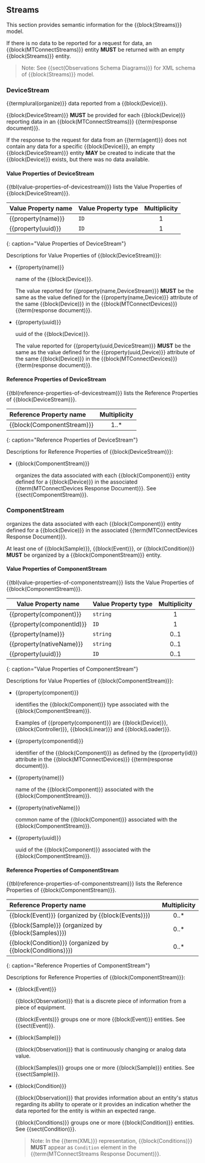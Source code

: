 
## Streams

This section provides semantic information for the {{block(Streams)}} model.

If there is no data to be reported for a request for data, an {{block(MTConnectStreams)}} entity **MUST** be returned with an empty {{block(Streams)}} entity.

> Note: See {{sect(Observations Schema Diagrams)}} for XML schema of {{block(Streams)}} model.

### DeviceStream


{{termplural(organize)}} data reported from a {{block(Device)}}.

{{block(DeviceStream)}} **MUST** be provided for each {{block(Device)}} reporting data in an {{block(MTConnectStreams)}} {{term(response document)}}.

If the response to the request for data from an {{term(agent)}} does not contain any data for a specific {{block(Device)}}, an empty {{block(DeviceStream)}} entity **MAY** be created to indicate that the {{block(Device)}} exists, but there was no data available.

#### Value Properties of DeviceStream

{{tbl(value-properties-of-devicestream)}} lists the Value Properties of {{block(DeviceStream)}}.

| Value Property name | Value Property type | Multiplicity |
|---------------------|---------------------|:------------:|
| {{property(name)}} | `ID` | 1 |
| {{property(uuid)}} | `ID` | 1 |
{: caption="Value Properties of DeviceStream"}

Descriptions for Value Properties of {{block(DeviceStream)}}:

* {{property(name)}} 

    name of the {{block(Device)}}.
    
    The value reported for {{property(name,DeviceStream)}} **MUST** be the same as the value defined for the {{property(name,Device)}} attribute of the same {{block(Device)}} in the {{block(MTConnectDevices)}} {{term(response document)}}.

* {{property(uuid)}} 

    uuid of the {{block(Device)}}.
    
    The value reported for {{property(uuid,DeviceStream)}} **MUST** be the same as the value defined for the {{property(uuid,Device)}} attribute of the same {{block(Device)}} in the {{block(MTConnectDevices)}} {{term(response document)}}.

#### Reference Properties of DeviceStream

{{tbl(reference-properties-of-devicestream)}} lists the Reference Properties of {{block(DeviceStream)}}.

| Reference Property name | Multiplicity |
|:-------------------------------------|:-------------:|
| {{block(ComponentStream)}} | 1..* |
{: caption="Reference Properties of DeviceStream"}

Descriptions for Reference Properties of {{block(DeviceStream)}}:

* {{block(ComponentStream)}} 

    organizes the data associated with each {{block(Component)}} entity defined for a {{block(Device)}} in the associated {{term(MTConnectDevices Response Document)}}.
    See {{sect(ComponentStream)}}.

### ComponentStream


organizes the data associated with each {{block(Component)}} entity defined for a {{block(Device)}} in the associated {{term(MTConnectDevices Response Document)}}.

At least one of {{block(Sample)}}, {{block(Event)}}, or {{block(Condition)}} **MUST** be organized by a {{block(ComponentStream)}} entity.

#### Value Properties of ComponentStream

{{tbl(value-properties-of-componentstream)}} lists the Value Properties of {{block(ComponentStream)}}.

| Value Property name | Value Property type | Multiplicity |
|---------------------|---------------------|:------------:|
| {{property(component)}} | `string` | 1 |
| {{property(componentId)}} | `ID` | 1 |
| {{property(name)}} | `string` | 0..1 |
| {{property(nativeName)}} | `string` | 0..1 |
| {{property(uuid)}} | `ID` | 0..1 |
{: caption="Value Properties of ComponentStream"}

Descriptions for Value Properties of {{block(ComponentStream)}}:

* {{property(component)}} 

    identifies the {{block(Component)}} type associated with the {{block(ComponentStream)}}.
    
    Examples of {{property(component)}} are {{block(Device)}}, {{block(Controller)}}, {{block(Linear)}} and {{block(Loader)}}.

* {{property(componentId)}} 

    identifier of the {{block(Component)}} as defined by the {{property(id)}}
    attribute in the {{block(MTConnectDevices)}} {{term(response document)}}.

* {{property(name)}} 

    name of the {{block(Component)}} associated with the {{block(ComponentStream)}}.

* {{property(nativeName)}} 

    common name of the {{block(Component)}} associated with the {{block(ComponentStream)}}.

* {{property(uuid)}} 

    uuid of the {{block(Component)}} associated with the {{block(ComponentStream)}}.

#### Reference Properties of ComponentStream

{{tbl(reference-properties-of-componentstream)}} lists the Reference Properties of {{block(ComponentStream)}}.

| Reference Property name | Multiplicity |
|:-------------------------------------|:-------------:|
| {{block(Event)}} (organized by {{block(Events)}}) | 0..* |
| {{block(Sample)}} (organized by {{block(Samples)}}) | 0..* |
| {{block(Condition)}} (organized by {{block(Conditions)}}) | 0..* |
{: caption="Reference Properties of ComponentStream"}

Descriptions for Reference Properties of {{block(ComponentStream)}}:

* {{block(Event)}} 

    {{block(Observation)}} that is a discrete piece of information from a piece of equipment.
    
    {{block(Events)}} groups one or more {{block(Event)}} entities. See {{sect(Event)}}.

* {{block(Sample)}} 

    {{block(Observation)}} that is continuously changing or analog data value.
    
    {{block(Samples)}} groups one or more {{block(Sample)}} entities. See {{sect(Sample)}}.

* {{block(Condition)}} 

    {{block(Observation)}} that provides information about an entity's status regarding its ability to operate or it provides an indication whether the data reported for the entity is within an expected range.
    
    
    {{block(Conditions)}} groups one or more {{block(Condition)}} entities. See {{sect(Condition)}}.
    
    > Note: In the {{term(XML)}} representation, {{block(Conditions)}} **MUST** appear as `Condition` element in the {{term(MTConnectStreams Response Document)}}.
